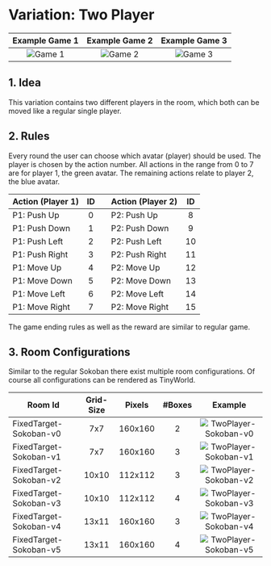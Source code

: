 # Variation: Two Player

| Example Game 1 | Example Game 2 | Example Game 3 |
| :---: | :---: | :---: 
| ![Game 1](/docs/Animations/TwoPlayer_solved_0.gif?raw=true) | ![Game 2](/docs/Animations/TwoPlayer_solved_1.gif?raw=true) | ![Game 3](/docs/Animations/TwoPlayer_solved_2.gif?raw=true) |


## 1. Idea
This variation contains two different players in the room, which both can be moved like a regular single player.


## 2. Rules
Every round the user can choose which avatar (player) should be used. 
The player is chosen by the action number. 
All actions in the range from 0 to 7 are for player 1, the green avatar.
The remaining actions relate to player 2, the blue avatar.

 | Action (Player 1) | ID    |  | Action (Player 2) | ID    | 
 | ----------------- | :---: |--| ----------------- | :---: | 
 | P1: Push Up       |  0    |  | P2: Push Up       |  8    |  
 | P1: Push Down     |  1    |  | P2: Push Down     |  9    | 
 | P1: Push Left     |  2    |  | P2: Push Left     |  10   |  
 | P1: Push Right    |  3    |  | P2: Push Right    |  11   |    
 | P1: Move Up       |  4    |  | P2: Move Up       |  12   | 
 | P1: Move Down     |  5    |  | P2: Move Down     |  13   |
 | P1: Move Left     |  6    |  | P2: Move Left     |  14   |
 | P1: Move Right    |  7    |  | P2: Move Right    |  15   |


The game ending rules as well as the reward are similar to regular game. 

## 3. Room Configurations
Similar to the regular Sokoban there exist multiple room configurations. 
Of course all configurations can be rendered as TinyWorld.

| Room Id | Grid-Size | Pixels | #Boxes | Example | 
| ---     | :---:      | :---: | :---:   | :---: | 
| FixedTarget-Sokoban-v0 |  7x7  | 160x160 | 2 | ![TwoPlayer-Sokoban-v0](/docs/rooms/TwoPlayer-Sokoban-v0.png)  | 
| FixedTarget-Sokoban-v1 |  7x7  | 160x160 | 3 | ![TwoPlayer-Sokoban-v1](/docs/rooms/TwoPlayer-Sokoban-v1.png)   | 
| FixedTarget-Sokoban-v2 | 10x10 | 112x112 | 3 | ![TwoPlayer-Sokoban-v2](/docs/rooms/TwoPlayer-Sokoban-v2.png)  |
| FixedTarget-Sokoban-v3 | 10x10 | 112x112 | 4 | ![TwoPlayer-Sokoban-v3](/docs/rooms/TwoPlayer-Sokoban-v3.png)  |
| FixedTarget-Sokoban-v4 | 13x11 | 160x160 | 3 | ![TwoPlayer-Sokoban-v4](/docs/rooms/TwoPlayer-Sokoban-v4.png)  | 
| FixedTarget-Sokoban-v5 | 13x11 | 160x160 | 4 | ![TwoPlayer-Sokoban-v5](/docs/rooms/TwoPlayer-Sokoban-v5.png)   | 
